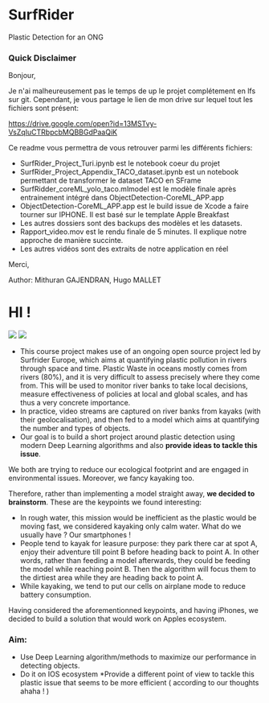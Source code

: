 # SurfRider
Plastic Detection for an ONG

### Quick Disclaimer
Bonjour, 

Je n'ai malheureusement pas le temps de up le projet complétement en lfs sur git. Cependant, je vous partage le lien de mon drive sur lequel tout les fichiers sont présent:

https://drive.google.com/open?id=13MSTvy-VsZqIuCTRbpcbMQBBGdPaaQiK


Ce readme vous permettra de vous retrouver parmi les différents fichiers:
*	SurfRider_Project_Turi.ipynb est le notebook coeur du projet
*	SurfRider_Project_Appendix_TACO_dataset.ipynb est un notebook permettant de transformer le dataset TACO en SFrame
*	SurfRidder_coreML_yolo_taco.mlmodel est le modèle finale après entrainement intégré dans ObjectDetection-CoreML_APP.app
*	ObjectDetection-CoreML_APP.app est le build issue de Xcode a faire tourner sur IPHONE. Il est basé sur le template Apple Breakfast
*	Les autres dossiers sont des backups des modèles et les datasets.
*	Rapport_video.mov est le rendu finale de 5 minutes. Il explique notre approche de manière succinte.
*	Les autres vidéos sont des extraits de notre application en réel 

Merci,

Author: Mithuran GAJENDRAN, Hugo MALLET


# HI ! 

![](https://zupimages.net/up/19/09/1gz8.png)
![](https://raw.githubusercontent.com/m2dsupsdlclass/project-surfrider/master/imgs/surfrider.png)

* This course project makes use of an ongoing open source project led by Surfrider Europe, which aims at quantifying plastic pollution in rivers through space and time. Plastic Waste in oceans mostly comes from rivers (80%), and it is very difficult to assess precisely where they come from. This will be used to monitor river banks to take local decisions, measure effectiveness of policies at local and global scales, and has thus a very concrete importance.
* In practice, video streams are captured on river banks from kayaks (with their geolocalisation), and then fed to a model which aims at quantifying the number and types of objects. 
* Our goal is to build a short project around plastic detection using modern Deep Learning algorithms and also **provide ideas to tackle this issue**.

We both are trying to reduce our ecological footprint and are engaged in environmental issues. Moreover, we fancy kayaking too. 

Therefore, rather than implementing a model straight away, **we decided to brainstorm**. These are the keypoints we found interesting:
* In rough water, this mission would be inefficient as the plastic would be moving fast, we considered kayaking only calm water. What do we usually have ? Our smartphones !
* People tend to kayak for leasure purpose: they park there car at spot A, enjoy their adventure till point B before heading back to point A. In other words, rather than feeding a model afterwards, they could be feeding the model while reaching point B. Then the algorithm will focus them to the dirtiest area while they are heading back to point A. 
* While kayaking, we tend to put our cells on airplane mode to reduce battery consumption. 

Having considered the aforementionned keypoints, and having iPhones, we decided to build a solution that would work on Apples ecosystem.

### Aim:
* Use Deep Learning algorithm/methods to maximize our performance in detecting objects.
* Do it on IOS ecosystem
*Provide a different point of view to tackle this plastic issue that seems to be more efficient ( according to our thoughts ahaha ! )
